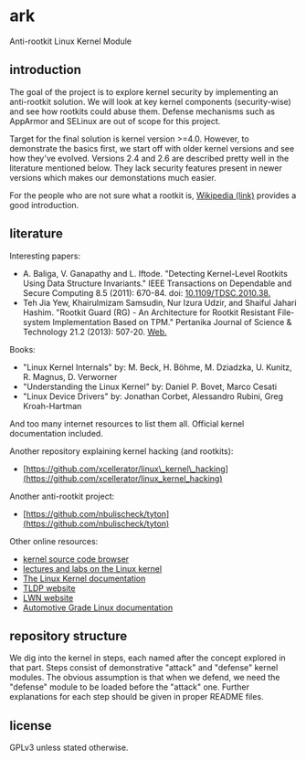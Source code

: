 # ark

Anti-rootkit Linux Kernel Module


## introduction

The goal of the project is to explore kernel security by implementing an anti-rootkit solution.
We will look at key kernel components (security-wise) and see how rootkits could abuse them.
Defense mechanisms such as AppArmor and SELinux are out of scope for this project.

Target for the final solution is kernel version >=4.0.
However, to demonstrate the basics first, we start off with older kernel versions and see how they've evolved.
Versions 2.4 and 2.6 are described pretty well in the literature mentioned below.
They lack security features present in newer versions which makes our demonstations much easier.

For the people who are not sure what a rootkit is, [Wikipedia (link)](https://en.wikipedia.org/wiki/Rootkit) provides a good introduction.


## literature

Interesting papers:

 - A. Baliga, V. Ganapathy and L. Iftode. "Detecting Kernel-Level Rootkits Using Data Structure Invariants." IEEE Transactions on Dependable and Secure Computing 8.5 (2011): 670-84. doi: [10.1109/TDSC.2010.38.](https://doi.org/10.1109/TDSC.2010.38)
 - Teh Jia Yew, Khairulmizam Samsudin, Nur Izura Udzir, and Shaiful Jahari Hashim. "Rootkit Guard (RG) - An Architecture for Rootkit Resistant File-system Implementation Based on TPM." Pertanika Journal of Science & Technology 21.2 (2013): 507-20. [Web.](https://myjurnal.mohe.gov.my/filebank/published_article/28630/18.pdf)

Books:

 - "Linux Kernel Internals" by: M. Beck, H. Böhme, M. Dziadzka, U. Kunitz, R. Magnus, D. Verworner
 - "Understanding the Linux Kernel" by: Daniel P. Bovet, Marco Cesati
 - "Linux Device Drivers" by: Jonathan Corbet, Alessandro Rubini, Greg Kroah-Hartman

And too many internet resources to list them all.
Official kernel documentation included.

Another repository explaining kernel hacking (and rootkits):

 - [https://github.com/xcellerator/linux\_kernel\_hacking](https://github.com/xcellerator/linux_kernel_hacking)

Another anti-rootkit project:

 - [https://github.com/nbulischeck/tyton](https://github.com/nbulischeck/tyton)

Other online resources:

 - [kernel source code browser](https://elixir.bootlin.com/linux/latest/source)
 - [lectures and labs on the Linux kernel](https://linux-kernel-labs.github.io/refs/heads/master/index.html)
 - [The Linux Kernel documentation](https://www.kernel.org/doc/html/latest/)
 - [TLDP website](https://tldp.org/)
 - [LWN website](https://lwn.net/)
 - [Automotive Grade Linux documentation](https://agl-docs.readthedocs.io/en/master/#2_Architecture_Guides/2_Security_Blueprint/4_Kernel/)


## repository structure

We dig into the kernel in steps, each named after the concept explored in that part.
Steps consist of demonstrative "attack" and "defense" kernel modules.
The obvious assumption is that when we defend, we need the "defense" module to be loaded before the "attack" one.
Further explanations for each step should be given in proper README files.


## license

GPLv3 unless stated otherwise.


